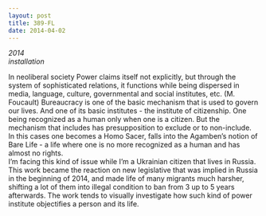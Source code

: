 ```yaml
---
layout: post
title: 389-FL
date: 2014-04-02
---
```

*2014  
installation*

In neoliberal society Power claims itself not explicitly, but through the system of sophisticated relations, it functions while being dispersed in media, language, culture, governmental and social institutes, etc. (M. Foucault)
Bureaucracy is one of the basic mechanism that is used to govern our lives. And one of its basic institutes - the institute of citizenship. One being recognized as a human only when one is a citizen. But the mechanism that includes has presupposition to exclude or to non-include. In this cases one becomes a Homo Sacer, falls into the Agamben’s notion of Bare Life - a life where one is no more recognized as a human and has almost no rights.  
I’m facing this kind of issue while I’m a Ukrainian citizen that lives in Russia. This work became the reaction on new legislative that was implied in Russia in the beginning of 2014, and made life of many migrants much harsher, shifting a lot of them into illegal condition to ban from 3 up to 5 years afterwards. The work tends to visually investigate how such kind of power institute objectifies a person and its life.
